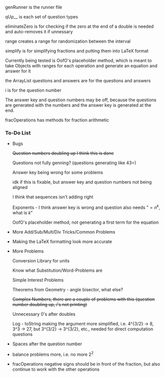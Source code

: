 genRunner is the runner file

qUp__ is each set of question types

eliminateZero is for checking if the zero at the end of a double is needed and auto-removes it if unnessary

range creates a range for randomization between the interval

simplify is for simplifying fractions and putting them into LaTeX format

Currently being tested is OofO's placeholder method, which is meant to take Objects with ranges for each operation and generate an equation and answer for it

the ArrayList questions and answers are for the questions and answers

i is for the question number

The answer key and question numbers may be off, because the questions are generated with the numbers and the answer key is generated at the end.

fracOperations has methods for fraction arithmetic

### To-Do List

- Bugs

    ~~Question numbers doubling up I think this is done~~
    
    Questions not fully genning? (questions generating like 43=)
    
    Answer key being wrong for some problems
    
    idk if this is fixable, but answer key and question numbers not being aligned
    
    I think that sequences isn't adding right
    
    Exponents - I think answer key is wrong and question also needs "$=n^k$, what is $k$"
    
    OofO's placeholder method, not generating a first term for the equation
    
- More Add/Sub/Mult/Div Tricks/Common Problems

- Making the LaTeX formatting look more accurate

- More Problems

    Conversion Library for units

    Know what Substitution/Word-Problems are

    Simple Interest Problems
    
    Theorems from Geometry - angle bisector, what else?
    
    ~~Complex Numbers, there are a couple of problems with this (question number doubling up, $i$'s not printing)~~
    
    Unnecessary 0's after doubles

    Log - toString making the argument more simplified, i.e. 4^{3/2} -> 8, 3^3 -> 27, but 3^{3/2} -> 3^{3/2}, etc., needed for direct computation questions

- Spaces after the question number

- balance problems more, i.e. no more $2^2$

- fracOperations negative signs should be in front of the fraction, but also continue to work with the other operations
